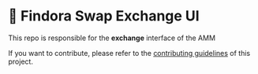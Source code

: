 # 🥞 Findora Swap Exchange UI


This repo is responsible for the **exchange** interface of the AMM

If you want to contribute, please refer to the [contributing guidelines](./CONTRIBUTING.md) of this project.
